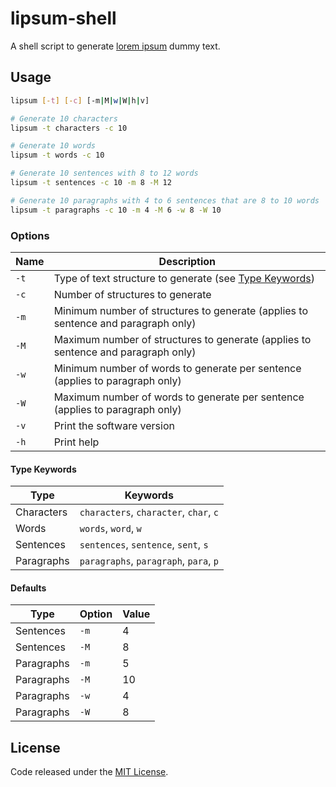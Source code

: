 # lipsum-shell

A shell script to generate [lorem ipsum](https://en.wikipedia.org/wiki/Lorem_ipsum) dummy text.

## Usage

```sh
lipsum [-t] [-c] [-m|M|w|W|h|v]

# Generate 10 characters
lipsum -t characters -c 10

# Generate 10 words
lipsum -t words -c 10

# Generate 10 sentences with 8 to 12 words
lipsum -t sentences -c 10 -m 8 -M 12

# Generate 10 paragraphs with 4 to 6 sentences that are 8 to 10 words
lipsum -t paragraphs -c 10 -m 4 -M 6 -w 8 -W 10
```

### Options

| Name | Description |
| --- | --- |
| `-t` | Type of text structure to generate (see [Type Keywords](#type-keywords)) |
| `-c` | Number of structures to generate |
| `-m` | Minimum number of structures to generate (applies to sentence and paragraph only) |
| `-M` | Maximum number of structures to generate (applies to sentence and paragraph only) |
| `-w` | Minimum number of words to generate per sentence (applies to paragraph only) |
| `-W` | Maximum number of words to generate per sentence (applies to paragraph only) |
| `-v` | Print the software version |
| `-h` | Print help |

#### Type Keywords

| Type | Keywords |
| --- | --- |
| Characters | `characters`, `character`, `char`, `c` |
| Words | `words`, `word`, `w` |
| Sentences | `sentences`, `sentence`, `sent`, `s` |
| Paragraphs | `paragraphs`, `paragraph`, `para`, `p` |

#### Defaults

| Type | Option | Value |
| --- | --- | --- |
| Sentences | `-m` | 4 |
| Sentences | `-M` | 8 |
| Paragraphs | `-m` | 5 |
| Paragraphs | `-M` | 10 |
| Paragraphs | `-w` | 4 |
| Paragraphs | `-W` | 8 |

## License

Code released under the [MIT License](https://github.com/alexchantastic/lipsum-shell/blob/master/LICENSE).